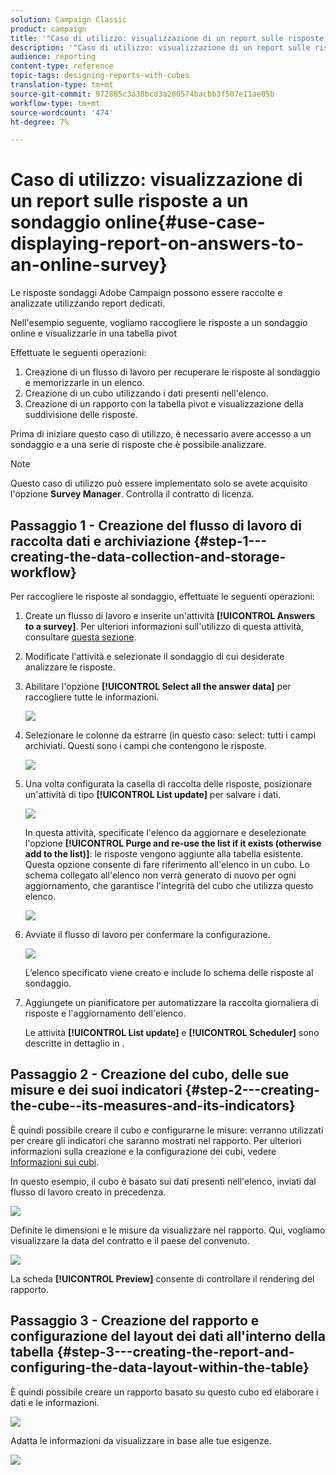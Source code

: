 ```yaml
---
solution: Campaign Classic
product: campaign
title: '"Caso di utilizzo: visualizzazione di un report sulle risposte a un sondaggio online"'
description: '"Caso di utilizzo: visualizzazione di un report sulle risposte a un sondaggio online"'
audience: reporting
content-type: reference
topic-tags: designing-reports-with-cubes
translation-type: tm+mt
source-git-commit: 972885c3a38bcd3a260574bacbb3f507e11ae05b
workflow-type: tm+mt
source-wordcount: '474'
ht-degree: 7%

---
```



# Caso di utilizzo: visualizzazione di un report sulle risposte a un sondaggio online{#use-case-displaying-report-on-answers-to-an-online-survey}

Le risposte  sondaggi Adobe Campaign possono essere raccolte e analizzate utilizzando report dedicati.

Nell&#39;esempio seguente, vogliamo raccogliere le risposte a un sondaggio online e visualizzarle in una tabella pivot

Effettuate le seguenti operazioni:

1. Creazione di un flusso di lavoro per recuperare le risposte al sondaggio e memorizzarle in un elenco.
1. Creazione di un cubo utilizzando i dati presenti nell&#39;elenco.
1. Creazione di un rapporto con la tabella pivot e visualizzazione della suddivisione delle risposte.

Prima di iniziare questo caso di utilizzo, è necessario avere accesso a un sondaggio e a una serie di risposte che è possibile analizzare.

>[!NOTE]
>
>Questo caso di utilizzo può essere implementato solo se avete acquisito l&#39;opzione **Survey Manager**. Controlla il contratto di licenza.

## Passaggio 1 - Creazione del flusso di lavoro di raccolta dati e archiviazione {#step-1---creating-the-data-collection-and-storage-workflow}

Per raccogliere le risposte al sondaggio, effettuate le seguenti operazioni:

1. Create un flusso di lavoro e inserite un&#39;attività **[!UICONTROL Answers to a survey]**. Per ulteriori informazioni sull&#39;utilizzo di questa attività, consultare [questa sezione](../../web/using/publish--track-and-use-collected-data.md#using-the-collected-data).
1. Modificate l&#39;attività e selezionate il sondaggio di cui desiderate analizzare le risposte.
1. Abilitare l&#39;opzione **[!UICONTROL Select all the answer data]** per raccogliere tutte le informazioni.

   ![](assets/reporting_usecase_1_01.png)

1. Selezionare le colonne da estrarre (in questo caso: select: tutti i campi archiviati. Questi sono i campi che contengono le risposte.

   ![](assets/reporting_usecase_1_02.png)

1. Una volta configurata la casella di raccolta delle risposte, posizionare un&#39;attività di tipo **[!UICONTROL List update]** per salvare i dati.

   ![](assets/reporting_usecase_1_04.png)

   In questa attività, specificate l&#39;elenco da aggiornare e deselezionate l&#39;opzione **[!UICONTROL Purge and re-use the list if it exists (otherwise add to the list)]**: le risposte vengono aggiunte alla tabella esistente. Questa opzione consente di fare riferimento all&#39;elenco in un cubo. Lo schema collegato all&#39;elenco non verrà generato di nuovo per ogni aggiornamento, che garantisce l&#39;integrità del cubo che utilizza questo elenco.

   ![](assets/reporting_usecase_1_03.png)

1. Avviate il flusso di lavoro per confermare la configurazione.

   ![](assets/reporting_usecase_1_05.png)

   L’elenco specificato viene creato e include lo schema delle risposte al sondaggio.

1. Aggiungete un pianificatore per automatizzare la raccolta giornaliera di risposte e l&#39;aggiornamento dell&#39;elenco.

   Le attività **[!UICONTROL List update]** e **[!UICONTROL Scheduler]** sono descritte in dettaglio in .

## Passaggio 2 - Creazione del cubo, delle sue misure e dei suoi indicatori {#step-2---creating-the-cube--its-measures-and-its-indicators}

È quindi possibile creare il cubo e configurarne le misure: verranno utilizzati per creare gli indicatori che saranno mostrati nel rapporto. Per ulteriori informazioni sulla creazione e la configurazione dei cubi, vedere [Informazioni sui cubi](../../reporting/using/about-cubes.md).

In questo esempio, il cubo è basato sui dati presenti nell&#39;elenco, inviati dal flusso di lavoro creato in precedenza.

![](assets/reporting_usecase_2_01.png)

Definite le dimensioni e le misure da visualizzare nel rapporto. Qui, vogliamo visualizzare la data del contratto e il paese del convenuto.

![](assets/reporting_usecase_2_02.png)

La scheda **[!UICONTROL Preview]** consente di controllare il rendering del rapporto.

## Passaggio 3 - Creazione del rapporto e configurazione del layout dei dati all&#39;interno della tabella {#step-3---creating-the-report-and-configuring-the-data-layout-within-the-table}

È quindi possibile creare un rapporto basato su questo cubo ed elaborare i dati e le informazioni.

![](assets/reporting_usecase_3_01.png)

Adatta le informazioni da visualizzare in base alle tue esigenze.

![](assets/reporting_usecase_3_02.png)

